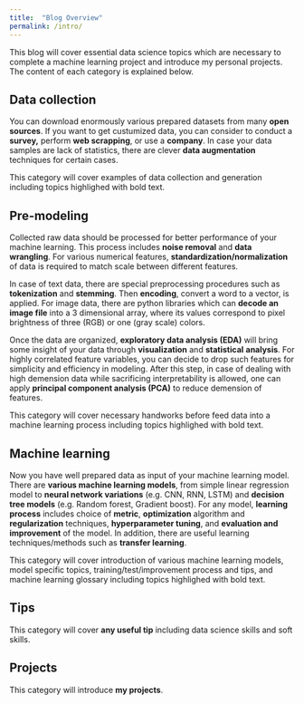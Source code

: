 ```yaml
---
title:  "Blog Overview"
permalink: /intro/
---
```



This blog will cover essential data science topics which are necessary to complete a machine learning project and introduce my personal projects. The content of each category is explained below.

## Data collection

You can download enormously various prepared datasets from many **open sources**. If you want to get custumized data, you can consider to conduct a **survey,** perform **web scrapping**, or use a **company**. In case your data samples are lack of statistics, there are clever **data augmentation** techniques for certain cases.

This category will cover examples of data collection and generation including topics highlighed with bold text.

## Pre-modeling

Collected raw data should be processed for better performance of your machine learning. This process includes **noise removal** and **data wrangling**. For various numerical features, **standardization/normalization** of data is required to match scale between different features.

In case of text data, there are special preprocessing procedures such as **tokenization** and **stemming**. Then **encoding**, convert a word to a vector, is applied. For image data, there are python libraries which can **decode an image file** into a 3 dimensional array, where its values correspond to pixel brightness of three (RGB) or one (gray scale) colors.

Once the data are organized, **exploratory data analysis (EDA)** will bring some insight of your data through **visualization** and **statistical** **analysis**. For highly correlated feature variables, you can decide to drop such features for simplicity and efficiency in modeling. After this step, in case of dealing with high demension data while sacrificing interpretability is allowed, one can apply **principal component analysis (PCA)** to reduce demension of features.

This category will cover necessary handworks before feed data into a machine learning process including topics highlighed with bold text.

## Machine learning

Now you have well prepared data as input of your machine learning model. There are **various machine learning models**, from simple linear regression model to **neural network variations** (e.g. CNN, RNN, LSTM) and **decision tree models** (e.g. Random forest, Gradient boost). For any model, **learning process** includes choice of **metric**, **optimization** algorithm and **regularization** techniques, **hyperparameter tuning**, and **evaluation and** **improvement** of the model. In addition, there are useful learning techniques/methods such as **transfer learning**.

This category will cover introduction of various machine learning models, model specific topics, training/test/improvement process and tips, and machine learning glossary including topics highlighed with bold text.

## Tips

This category will cover **any useful tip** including data science skills and soft skills.

## Projects

This category will introduce **my projects**.